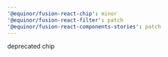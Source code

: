 ```yaml
---
'@equinor/fusion-react-chip': minor
'@equinor/fusion-react-filter': patch
'@equinor/fusion-react-components-stories': patch
---
```


deprecated chip
